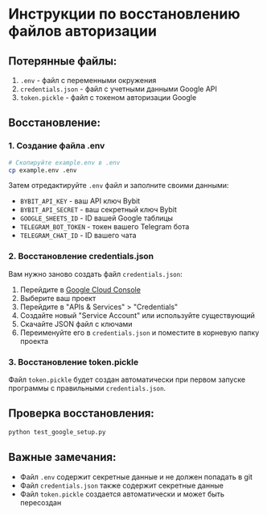 # Инструкции по восстановлению файлов авторизации

## Потерянные файлы:
1. `.env` - файл с переменными окружения
2. `credentials.json` - файл с учетными данными Google API
3. `token.pickle` - файл с токеном авторизации Google

## Восстановление:

### 1. Создание файла .env
```bash
# Скопируйте example.env в .env
cp example.env .env
```

Затем отредактируйте `.env` файл и заполните своими данными:
- `BYBIT_API_KEY` - ваш API ключ Bybit
- `BYBIT_API_SECRET` - ваш секретный ключ Bybit
- `GOOGLE_SHEETS_ID` - ID вашей Google таблицы
- `TELEGRAM_BOT_TOKEN` - токен вашего Telegram бота
- `TELEGRAM_CHAT_ID` - ID вашего чата

### 2. Восстановление credentials.json
Вам нужно заново создать файл `credentials.json`:

1. Перейдите в [Google Cloud Console](https://console.cloud.google.com/)
2. Выберите ваш проект
3. Перейдите в "APIs & Services" > "Credentials"
4. Создайте новый "Service Account" или используйте существующий
5. Скачайте JSON файл с ключами
6. Переименуйте его в `credentials.json` и поместите в корневую папку проекта

### 3. Восстановление token.pickle
Файл `token.pickle` будет создан автоматически при первом запуске программы с правильными `credentials.json`.

## Проверка восстановления:
```bash
python test_google_setup.py
```

## Важные замечания:
- Файл `.env` содержит секретные данные и не должен попадать в git
- Файл `credentials.json` также содержит секретные данные
- Файл `token.pickle` создается автоматически и может быть пересоздан 